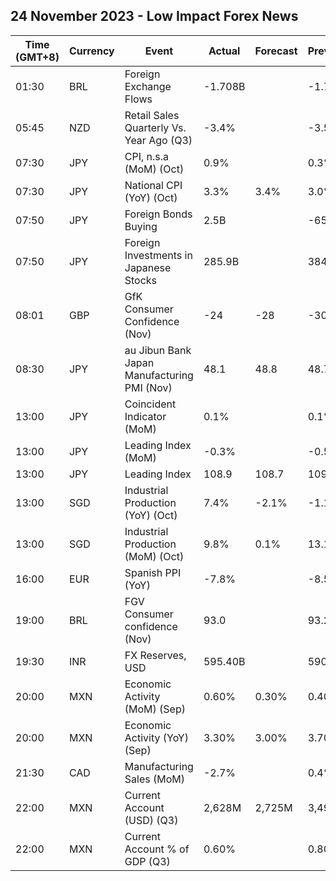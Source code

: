 ## 24 November 2023 - Low Impact Forex News

| Time (GMT+8) | Currency | Event | Actual | Forecast | Previous |
|------|----------|-------|--------|----------|----------|
| 01:30 | BRL | Foreign Exchange Flows | -1.708B |  | -1.767B |
| 05:45 | NZD | Retail Sales Quarterly Vs. Year Ago (Q3) | -3.4% |  | -3.5% |
| 07:30 | JPY | CPI, n.s.a (MoM) (Oct) | 0.9% |  | 0.3% |
| 07:30 | JPY | National CPI (YoY) (Oct) | 3.3% | 3.4% | 3.0% |
| 07:50 | JPY | Foreign Bonds Buying | 2.5B |  | -65.8B |
| 07:50 | JPY | Foreign Investments in Japanese Stocks | 285.9B |  | 384.2B |
| 08:01 | GBP | GfK Consumer Confidence (Nov) | -24 | -28 | -30 |
| 08:30 | JPY | au Jibun Bank Japan Manufacturing PMI (Nov) | 48.1 | 48.8 | 48.7 |
| 13:00 | JPY | Coincident Indicator (MoM) | 0.1% |  | 0.1% |
| 13:00 | JPY | Leading Index (MoM) | -0.3% |  | -0.5% |
| 13:00 | JPY | Leading Index | 108.9 | 108.7 | 109.2 |
| 13:00 | SGD | Industrial Production (YoY) (Oct) | 7.4% | -2.1% | -1.1% |
| 13:00 | SGD | Industrial Production (MoM) (Oct) | 9.8% | 0.1% | 13.1% |
| 16:00 | EUR | Spanish PPI (YoY) | -7.8% |  | -8.5% |
| 19:00 | BRL | FGV Consumer confidence (Nov) | 93.0 |  | 93.2 |
| 19:30 | INR | FX Reserves, USD | 595.40B |  | 590.32B |
| 20:00 | MXN | Economic Activity (MoM) (Sep) | 0.60% | 0.30% | 0.40% |
| 20:00 | MXN | Economic Activity (YoY) (Sep) | 3.30% | 3.00% | 3.70% |
| 21:30 | CAD | Manufacturing Sales (MoM) | -2.7% |  | 0.4% |
| 22:00 | MXN | Current Account (USD) (Q3) | 2,628M | 2,725M | 3,496M |
| 22:00 | MXN | Current Account % of GDP (Q3) | 0.60% |  | 0.80% |
